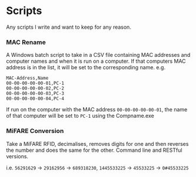 # Scripts

Any scripts I write and want to keep for any reason.

### MAC Rename

A Windows batch script to take in a CSV file containing MAC addresses and computer names and when it is run on a computer.  If that computers MAC address is in the list, it will be set to the corresponding name. e.g.

```
MAC-Address,Name
00-00-00-00-00-01,PC-1
00-00-00-00-00-02,PC-2
00-00-00-00-00-03,PC-3
00-00-00-00-00-04,PC-4
```

If run on the computer with the MAC address `00-00-00-00-00-01`, the name of that computer will be set to `PC-1` using the Compname.exe

### MiFARE Conversion

Take a MiFARE RFID, decimalises, removes digits for one and then reverses the number and does the same for the other.  Command line and RESTful versions.

i.e. `56291629` ->	`29162956` ->	`689318230`, `1445533225` -> `45533225` ->	`0#45533225`
